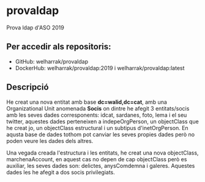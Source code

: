 # provaldap
Prova ldap d'ASO 2019

## Per accedir als repositoris:
- GitHub: welharrak/provaldap
- DockerHub: welharrak/provaldap:2019 i welharrak/provaldap:latest

## Descripció

He creat una nova entitat amb base **dc=walid,dc=cat**, amb una Organizational Unit anomenada **Socis** on dintre he afegit 3 entitats/socis amb les seves dades
corresponents: idcat, sardanes, foto, lema i el seu twitter, aquestes dades perteneixen a indepeOrgPerson, un objectClass que he creat jo, un objectClass estructural i un subtipus d'inetOrgPerson. En aqusta base de dades tothom pot canviar les seves propies dades però no poden veure les dades dels altres.

Una vegada creada l'estructura i les entitats, he creat una nova objectClass, marchenaAccount, en aquest cas no depen de cap objectClass però es auxiliar, les seves dades son: delictes, anysComdemna i galeres. Aquestes dades les he afegit a dos socis privilegiats.
